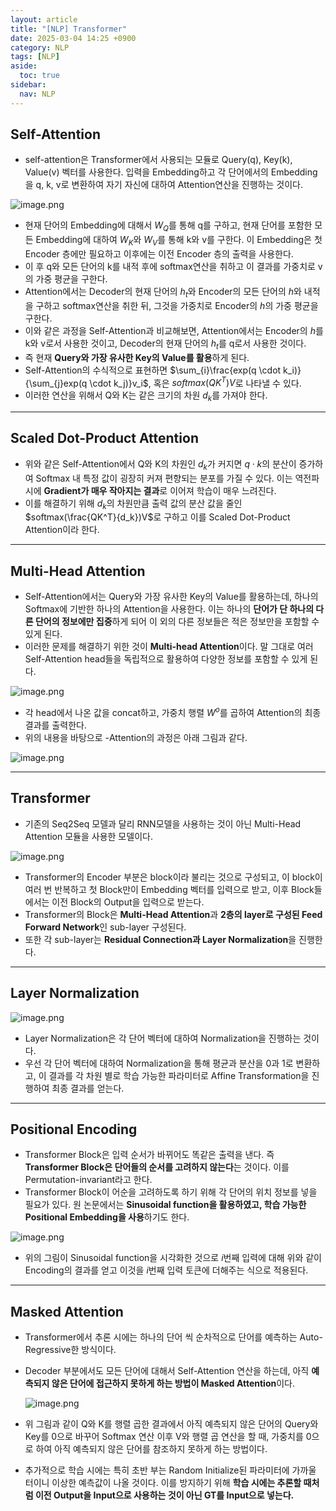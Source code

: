 ```yaml
---
layout: article
title: "[NLP] Transformer"
date: 2025-03-04 14:25 +0900
category: NLP
tags: [NLP]
aside:
  toc: true
sidebar:
  nav: NLP
---
```

## Self-Attention

- self-attention은 Transformer에서 사용되는 모듈로 Query(q), Key(k), Value(v) 벡터를 사용한다. 입력을 Embedding하고 각 단어에서의 Embedding을 q, k, v로 변환하여 자기 자신에 대하여 Attention연산을 진행하는 것이다.

![image.png](attachment:c4479100-aa56-48d3-a9bc-cc0f179d29a8:image.png)

- 현재 단어의 Embedding에 대해서 $W_Q$를 통해 q를 구하고, 현재 단어를 포함한 모든 Embedding에 대하여 $W_K$와 $W_V$를 통해 k와 v를 구한다. 이 Embedding은 첫 Encoder 층에만 필요하고 이후에는 이전 Encoder 층의 출력을 사용한다.
- 이 후 q와 모든 단어의 k를 내적 후에 softmax연산을 취하고 이 결과를 가중치로 v의 가중 평균을 구한다.
- Attention에서는 Decoder의 현재 단어의 $h_t$와 Encoder의 모든 단어의 $h$와 내적을 구하고 softmax연산을 취한 뒤, 그것을 가중치로 Encoder의 $h$의 가중 평균을 구한다.
- 이와 같은 과정을 Self-Attention과 비교해보면, Attention에서는 Encoder의 $h$를 k와 v로서 사용한 것이고, Decoder의 현재 단어의 $h_t$를 q로서 사용한 것이다.
- 즉 현재 **Query와 가장 유사한 Key의 Value를 활용**하게 된다.
- Self-Attention의 수식적으로 표현하면 $\sum_{i}\frac{exp(q \cdot k_i)}{\sum_{j}exp(q \cdot k_j)}v_i$, 혹은 $softmax(QK^T)V$로 나타낼 수 있다.
- 이러한 연산을 위해서 Q와 K는 같은 크기의 차원 $d_k$를 가져야 한다.

---

## Scaled Dot-Product Attention

- 위와 같은 Self-Attention에서 Q와 K의 차원인 $d_k$가 커지면 $q \cdot k$의 분산이 증가하여 Softmax 내 특정 값이 굉장히 커져 편향되는 분포를 가질 수 있다. 이는 역전파 시에 **Gradient가 매우 작아지는 결과**로 이어져 학습이 매우 느려진다.
- 이를 해결하기 위해 $d_k$의 차원만큼 출력 값의 분산 값을 줄인$softmax(\frac{QK^T}{d_k})V$로 구하고 이를 Scaled Dot-Product Attention이라 한다.

---

## Multi-Head Attention

- Self-Attention에서는 Query와 가장 유사한 Key의 Value를 활용하는데, 하나의 Softmax에 기반한 하나의 Attention을 사용한다. 이는 하나의 **단어가 단 하나의 다른 단어의 정보에만 집중**하게 되어 이 외의 다른 정보들은 적은 정보만을 포함할 수 있게 된다.
- 이러한 문제를 해결하기 위한 것이 **Multi-head Attention**이다. 말 그대로 여러 Self-Attention head들을 독립적으로 활용하여 다양한 정보를 포함할 수 있게 된다.

![image.png](attachment:85392112-1442-4fe4-a9d1-d1a13d37b559:image.png)

- 각 head에서 나온 값을 concat하고, 가중치 행렬 $W^o$를 곱하여 Attention의 최종 결과를 출력한다.
- 위의 내용을 바탕으로 -Attention의 과정은 아래 그림과 같다.

![image.png](attachment:90678d23-c6f6-467c-a844-24d16f549f46:image.png)

---

## Transformer

- 기존의 Seq2Seq 모델과 달리 RNN모델을 사용하는 것이 아닌 Multi-Head Attention 모듈을 사용한 모델이다.

![image.png](attachment:a52984f9-221e-4fe3-a75b-2fd6a42ca23f:image.png)

- Transformer의 Encoder 부분은 block이라 불리는 것으로 구성되고, 이 block이 여러 번 반복하고 첫 Block만이 Embedding 벡터를 입력으로 받고, 이후 Block들에서는 이전 Block의 Output을 입력으로 받는다.
- Transformer의 Block은 **Multi-Head Attention**과 **2층의 layer로 구성된 Feed Forward Network**인 sub-layer 구성된다.
- 또한 각 sub-layer는 **Residual Connection과 Layer Normalization**을 진행한다.

---

## Layer Normalization

![image.png](attachment:d8e009fe-9bff-4af2-9f76-e26d128103be:image.png)

- Layer Normalization은 각 단어 벡터에 대하여 Normalization을 진행하는 것이다.
- 우선 각 단어 벡터에 대하여 Normalization을 통해 평균과 분산을 0과 1로 변환하고, 이 결과를 각 차원 별로 학습 가능한 파라미터로 Affine Transformation을 진행하여 최종 결과를 얻는다.

---

## Positional Encoding

- Transformer Block은 입력 순서가 바뀌어도 똑같은 출력을 낸다. 즉 **Transformer Block은 단어들의 순서를 고려하지 않는다**는 것이다. 이를 Permutation-invariant라고 한다.
- Transformer Block이 어순을 고려하도록 하기 위해 각 단어의 위치 정보를 넣을 필요가 있다. 원 논문에서는 **Sinusoidal function을 활용하였고, 학습 가능한 Positional Embedding을 사용**하기도 한다.

![image.png](attachment:39437b9f-06e1-4bce-9ccf-5a56e261a913:image.png)

- 위의 그림이 Sinusoidal function을 시각화한 것으로 $i$번째 입력에 대해 위와 같이 Encoding의 결과를 얻고 이것을 $i$번째 입력 토큰에 더해주는 식으로 적용된다.

---

## Masked Attention

- Transformer에서 추론 시에는 하나의 단어 씩 순차적으로 단어를 예측하는 Auto-Regressive한 방식이다.
- Decoder 부분에서도 모든 단어에 대해서 Self-Attention 연산을 하는데, 아직 **예측되지 않은 단어에 접근하지 못하게 하는 방법이 Masked Attention**이다.
    
    ![image.png](attachment:3ab83e4d-022c-4eff-b80a-39557629d4ee:image.png)
    
- 위 그림과 같이 Q와 K를 행렬 곱한 결과에서 아직 예측되지 않은 단어의 Query와 Key를 0으로 바꾸어 Softmax 연산 이후 V와 행렬 곱 연산을 할 때, 가중치를 0으로 하여 아직 예측되지 않은 단어를 참조하지 못하게 하는 방법이다.
- 추가적으로 학습 시에는 특히 초반 부는 Random Initialize된 파라미터에 가까울 터이니 이상한 예측값이 나올 것이다. 이를 방지하기 위해 **학습 시에는  추론할 때처럼 이전 Output을 Input으로 사용하는 것이 아닌 GT를 Input으로 넣는다.**